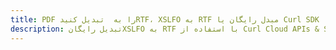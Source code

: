 ---title: PDF را به  تبدیل کنیدRTF، XSLFO به RTF مبدل رایگان یا Curl SDKdescription: تبدیل رایگانXSLFO به RTF با استفاده از Curl Cloud APIs & SDK همچنین اسناد PDF را در Cloud ایجاد، ویرایش و رندر کنید.---